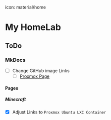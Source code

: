 icon: material/home
# My HomeLab

## ToDo

### MkDocs
- [ ] Change GitHub image Links
    - [ ]  [Proxmox Page](Proxmox/proxmox.md)
#### Pages
##### Minecraft
- [x] Adjust Links to `Proxmox Ubuntu LXC Container`

